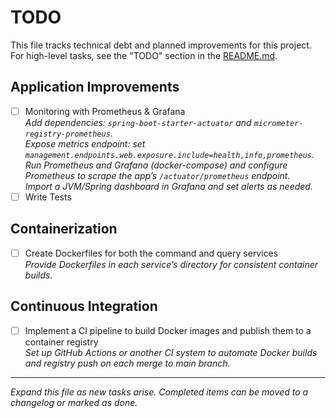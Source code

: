 # TODO

This file tracks technical debt and planned improvements for this project.  
For high-level tasks, see the "TODO" section in the [README.md](./README.md).

## Application Improvements

- [ ] Monitoring with Prometheus & Grafana  
_Add dependencies: `spring-boot-starter-actuator` and `micrometer-registry-prometheus`._  
_Expose metrics endpoint: set `management.endpoints.web.exposure.include=health,info,prometheus`._  
_Run Prometheus and Grafana (docker-compose) and configure Prometheus to scrape the app’s `/actuator/prometheus` endpoint._  
_Import a JVM/Spring dashboard in Grafana and set alerts as needed._  
- [ ] Write Tests  

## Containerization

- [ ] Create Dockerfiles for both the command and query services  
  _Provide Dockerfiles in each service’s directory for consistent container builds._

## Continuous Integration

- [ ] Implement a CI pipeline to build Docker images and publish them to a container registry  
  _Set up GitHub Actions or another CI system to automate Docker builds and registry push on each merge to main branch._

---

_Expand this file as new tasks arise. Completed items can be moved to a changelog or marked as done._